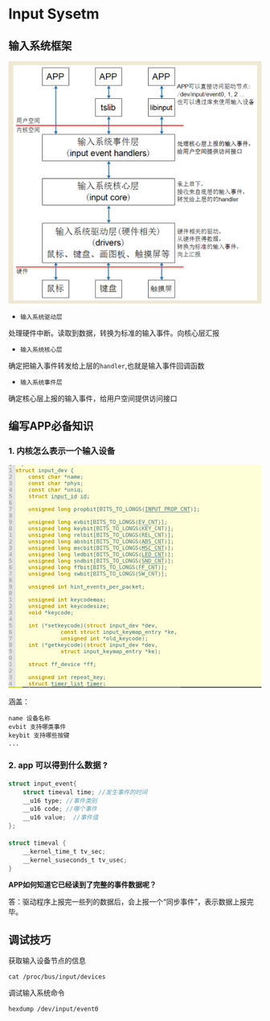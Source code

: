 # Input Sysetm 




## 输入系统框架  

![frame](./images/inputSystemFrame.png)


- `输入系统驱动层`

处理硬件中断。读取到数据，转换为标准的输入事件。向核心层汇报 

- `输入系统核心层`

确定把输入事件转发给上层的`handler`,也就是输入事件回调函数 

- `输入系统事件层`

确定核心层上报的输入事件，给用户空间提供访问接口 


## 编写APP必备知识 

### 1. 内核怎么表示一个输入设备 

![input_dev](./images/input_dev.png)

涵盖：
```
name 设备名称
evbit 支持哪类事件
keybit 支持哪些按键 
...
```

### 2. app 可以得到什么数据 ? 

```c
struct input_event{
    struct timeval time; //发生事件的时间
    __u16 type; //事件类别
    __u16 code; //哪个事件 
    __u16 value;  //事件值 
};

struct timeval {
    __kernel_time_t tv_sec;
    __kernel_suseconds_t tv_usec; 
}


```
**APP如何知道它已经读到了完整的事件数据呢？**

答：驱动程序上报完一些列的数据后，会上报一个“同步事件”，表示数据上报完毕。





## 调试技巧 

获取输入设备节点的信息 

```
cat /proc/bus/input/devices
```

调试输入系统命令 

```
hexdump /dev/input/event0 
```
